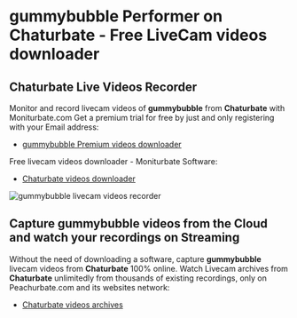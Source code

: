 # gummybubble Performer on Chaturbate - Free LiveCam videos downloader

## Chaturbate Live Videos Recorder

Monitor and record livecam videos of **gummybubble** from **Chaturbate** with Moniturbate.com
Get a premium trial for free by just and only registering with your Email address:
* [gummybubble Premium videos downloader](https://moniturbate.com/request-demo-licence-key.html)

Free livecam videos downloader - Moniturbate Software:
* [Chaturbate videos downloader](https://moniturbate.com/moniturbate-download-software.html)

![gummybubble livecam videos recorder](https://peachurnet.com/templates/moniturbate-software.png)


## Capture gummybubble videos from the Cloud and watch your recordings on Streaming

Without the need of downloading a software, capture **gummybubble** livecam videos from **Chaturbate** 100% online.
Watch Livecam archives from **Chaturbate** unlimitedly from thousands of existing recordings, only on Peachurbate.com and its websites network:
* [Chaturbate videos archives](https://peachurnet.com/)